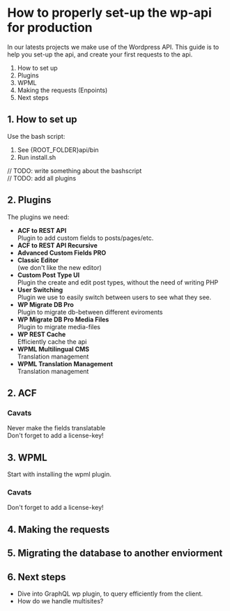 # How to properly set-up the wp-api for production

In our latests projects we make use of the Wordpress API. This guide is to help you set-up the api, and create your first requests to the api.

1. How to set up
2. Plugins
3. WPML
4. Making the requests (Enpoints)
4. Next steps

## 1. How to set up

<p>
Use the bash script:
</p>

1. See {ROOT_FOLDER}api/bin
2. Run install.sh

// TODO: write something about the bashscript<br>
// TODO: add all plugins


## 2. Plugins

The plugins we need:

- **ACF to REST API**<br>
  Plugin to add custom fields to posts/pages/etc.
- **ACF to REST API Recursive**
- **Advanced Custom Fields PRO**
- **Classic Editor**<br>
  (we don't like the new editor)
- **Custom Post Type UI**<br>
  Plugin the create and edit post types, without the need of writing PHP
- **User Switching** <br>
  Plugin we use to easily switch between users to see what they see.
- **WP Migrate DB Pro**<br>
  Plugin to migrate db-between different eviroments
- **WP Migrate DB Pro Media Files**<br>
  Plugin to migrate media-files
- **WP REST Cache**<br>
  Efficiently cache the api
- **WPML Multilingual CMS**<br>
  Translation management
- **WPML Translation Management**<br>
  Translation management


## 2. ACF

### Cavats
Never make the fields translatable<br>
Don't forget to add a license-key!

## 3. WPML 

Start with installing the wpml plugin.

### Cavats
Don't forget to add a license-key!

## 4. Making the requests


## 5. Migrating the database to another enviorment


## 6. Next steps

- Dive into GraphQL wp plugin, to query efficiently from the client.
- How do we handle multisites?
